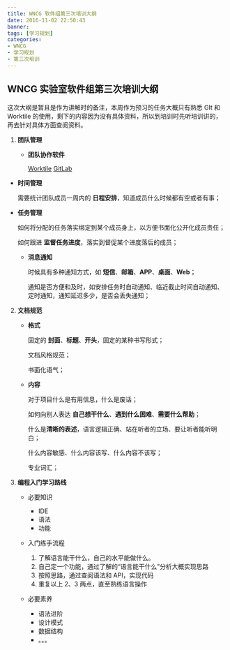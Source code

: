 ```yaml
---
title: WNCG 软件组第三次培训大纲
date: 2016-11-02 22:50:43
banner:
tags: [学习规划]
categories: 
- WNCG
- 学习规划
- 第三次培训
---
```


## WNCG 实验室软件组第三次培训大纲

这次大纲是暂且是作为讲解时的备注，本周作为预习的任务大概只有熟悉 GIt 和 Worktile 的使用，剩下的内容因为没有具体资料，所以到培训时先听培训讲的，再去针对具体方面查阅资料。



1. **团队管理**

   - **团队协作软件**

     [Worktile](https://worktile.com/)  [GitLab](http://gitlab.com)


-  **时间管理**

   需要统计团队成员一周内的 **日程安排**，知道成员什么时候都有空或者有事；

-  **任务管理**

      如何将分配的任务落实绑定到某个成员身上，以方便书面化公开化成员责任；

      如何跟进 **监督任务进度**，落实到督促某个进度落后的成员；

   - **消息通知**

     时候具有多种通知方式，如 **短信**、**邮箱**、**APP**、**桌面**、**Web**；

     通知是否方便和及时，如安排任务时自动通知、临近截止时间自动通知、定时通知，通知延迟多少，是否会丢失通知；

2. **文档规范**

   - **格式**

     固定的 **封面**、**标题**、**开头**，固定的某种书写形式；

     文档风格规范；

     书面化语气；

   - **内容**

     对于项目什么是有用信息，什么是废话；

     如何向别人表达 **自己想干什么**、**遇到什么困难**、**需要什么帮助**；

     什么是**清晰的表述**，语言逻辑正确、站在听者的立场、要让听者能听明白；

     什么内容敏感、什么内容该写、什么内容不该写；

     专业词汇；

3. **编程入门学习路线**

   - 必要知识

     - IDE
     - 语法
     - 功能
   - 入门练手流程
     1. 了解语言能干什么，自己的水平能做什么。
     2. 自己定一个功能，通过了解的“语言能干什么”分析大概实现思路
     3. 按照思路，通过查阅语法和 API，实现代码
     4. 重复以上 2、3 两点，直至熟练语言操作
   - 必要素养
     - 语法进阶
     - 设计模式
     - 数据结构
     - 。。。


